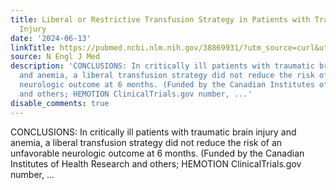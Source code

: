 ```yaml
---
title: Liberal or Restrictive Transfusion Strategy in Patients with Traumatic Brain
  Injury
date: '2024-06-13'
linkTitle: https://pubmed.ncbi.nlm.nih.gov/38869931/?utm_source=curl&utm_medium=rss&utm_campaign=pubmed-2&utm_content=1LIK-026Y9bjRE4xDQ231BSa89BnY4O2Rfi-9WXQd8C31C6cqE&fc=20211015124055&ff=20240614182254&v=2.18.0.post9+e462414
source: N Engl J Med
description: 'CONCLUSIONS: In critically ill patients with traumatic brain injury
  and anemia, a liberal transfusion strategy did not reduce the risk of an unfavorable
  neurologic outcome at 6 months. (Funded by the Canadian Institutes of Health Research
  and others; HEMOTION ClinicalTrials.gov number, ...'
disable_comments: true
---
```

CONCLUSIONS: In critically ill patients with traumatic brain injury and anemia, a liberal transfusion strategy did not reduce the risk of an unfavorable neurologic outcome at 6 months. (Funded by the Canadian Institutes of Health Research and others; HEMOTION ClinicalTrials.gov number, ...